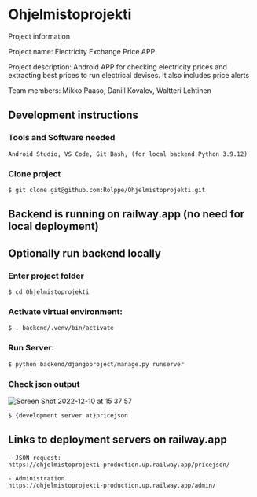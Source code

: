 # Ohjelmistoprojekti

Project information

  Project name: Electricity Exchange Price APP
    
  Project description: Android APP for checking 
    electricity prices and extracting best prices 
    to run electrical devises. It also includes price alerts
    
  Team members: Mikko Paaso, Daniil Kovalev, Waltteri Lehtinen
  
  ## Development instructions
  ### Tools and Software needed
    Android Studio, VS Code, Git Bash, (for local backend Python 3.9.12)
  
  ### Clone project
    $ git clone git@github.com:Rolppe/Ohjelmistoprojekti.git

  ## Backend is running on railway.app (no need for local deployment)
  
  ## Optionally run backend locally
  
  ### Enter project folder
    $ cd Ohjelmistoprojekti
  
  ### Activate virtual environment: 
    $ . backend/.venv/bin/activate
    
  ### Run Server: 
    $ python backend/djangoproject/manage.py runserver
    
  ### Check json output
  ![Screen Shot 2022-12-10 at 15 37 57](https://user-images.githubusercontent.com/78311409/206858122-40094a7a-a103-41bc-b00c-1e0a9857e42a.jpeg)

    $ {development server at}pricejson

  ## Links to deployment servers on railway.app
  
    - JSON request: 
    https://ohjelmistoprojekti-production.up.railway.app/pricejson/
    
    - Administration 
    https://ohjelmistoprojekti-production.up.railway.app/admin/
